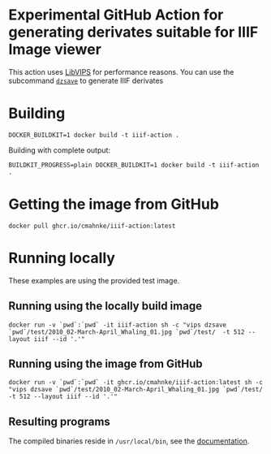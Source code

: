 Experimental GitHub Action for generating derivates suitable for IIIF Image viewer
==================================================================================

This action uses [LibVIPS](https://github.com/libvips/libvips) for performance reasons. You can use the subcommand [`dzsave`](https://libvips.github.io/libvips/API/current/Making-image-pyramids.md.html) to generate IIIF derivates

# Building

```
DOCKER_BUILDKIT=1 docker build -t iiif-action .
```

Building with complete output:

```
BUILDKIT_PROGRESS=plain DOCKER_BUILDKIT=1 docker build -t iiif-action .
```

# Getting the image from GitHub

```
docker pull ghcr.io/cmahnke/iiif-action:latest
```

# Running locally

These examples are using the provided test image.

## Running using the locally build image

```
docker run -v `pwd`:`pwd` -it iiif-action sh -c "vips dzsave `pwd`/test/2010_02-March-April_Whaling_01.jpg `pwd`/test/  -t 512 --layout iiif --id '.'"
```

## Running using the image from GitHub

```
docker run -v `pwd`:`pwd` -it ghcr.io/cmahnke/iiif-action:latest sh -c "vips dzsave `pwd`/test/2010_02-March-April_Whaling_01.jpg `pwd`/test/  -t 512 --layout iiif --id '.'"
```

## Resulting programs

The compiled binaries reside in `/usr/local/bin`, see the [documentation](https://libvips.github.io/libvips/API/current/).
